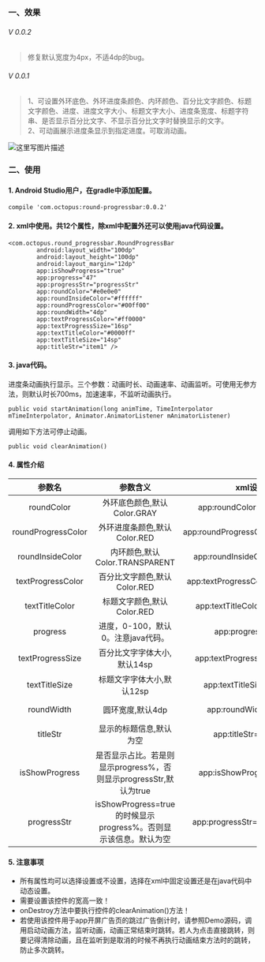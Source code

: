 ### 一、效果
###### V 0.0.2
> 修复默认宽度为4px，不适4dp的bug。
###### V 0.0.1
> 1、可设置外环底色、外环进度条颜色、内环颜色、百分比文字颜色、标题文字颜色、进度、进度文字大小、标题文字大小、进度条宽度、标题字符串、是否显示百分比文字、不显示百分比文字时替换显示的文字。<br>
> 2、可动画展示进度条显示到指定进度。可取消动画。

![这里写图片描述](http://img.blog.csdn.net/20170412155525662?watermark/2/text/aHR0cDovL2Jsb2cuY3Nkbi5uZXQveGlhb3l1Xzkz/font/5a6L5L2T/fontsize/400/fill/I0JBQkFCMA==/dissolve/70/gravity/SouthEast)
### 二、使用

#### 1. Android Studio用户，在gradle中添加配置。

```
compile 'com.octopus:round-progressbar:0.0.2'
```

#### 2. xml中使用。共12个属性，除xml中配置外还可以使用java代码设置。
```
<com.octopus.round_progressbar.RoundProgressBar
	    android:layout_width="100dp"
	    android:layout_height="100dp"
	    android:layout_margin="12dp"
	    app:isShowProgress="true"
	    app:progress="47"
	    app:progressStr="progressStr"
	    app:roundColor="#e0e0e0"
	    app:roundInsideColor="#ffffff"
	    app:roundProgressColor="#00ff00"
	    app:roundWidth="4dp"
	    app:textProgressColor="#ff0000"
	    app:textProgressSize="16sp"
	    app:textTitleColor="#0000ff"
	    app:textTitleSize="14sp"
	    app:titleStr="item1" />
```
#### 3. java代码。
进度条动画执行显示。三个参数：动画时长、动画速率、动画监听。可使用无参方法，则默认时长700ms，加速速率，不监听动画执行。
```
public void startAnimation(long animTime, TimeInterpolator mTimeInterpolator, Animator.AnimatorListener mAnimatorListener)
```
调用如下方法可停止动画。
```
public void clearAnimation()
```
#### 4. 属性介绍
|参数名|参数含义| xml设置|java设置|
|:-------------:|:-------------:|:-------------:|:-------------:|
| roundColor | 外环底色颜色,默认Color.GRAY | app:roundColor="#e0e0e0" | setRoundColor(int roundColor) |
| roundProgressColor | 外环进度条颜色,默认Color.RED | app:roundProgressColor="#00ff00" | setRoundProgressColor(int roundProgressColor) |
| roundInsideColor| 内环颜色,默认Color.TRANSPARENT | app:roundInsideColor="#ffffff" | setRoundInsideColor(int roundInsideColor) |
| textProgressColor| 百分比文字颜色,默认Color.RED| app:textProgressColor="#ff0000" | setTextProgressColor(int textProgressColor) |
| textTitleColor| 标题文字颜色,默认Color.RED | app:textTitleColor="#0000ff" | setTextTitleColor(int textTitleColor) |
| progress| 进度，0-100，默认0。注意java代码。 | app:progress="47" | resetProgress(float progress) |
| textProgressSize| 百分比文字字体大小,默认14sp | app:textProgressSize="16sp" | setTextProgressSize(float textProgressSize) |
| textTitleSize | 标题文字字体大小,默认12sp | app:textTitleSize="14sp" | setTextTitleSize(float textTitleSize) |
| roundWidth| 圆环宽度,默认4dp | app:roundWidth="4dp" | setRoundWidth(float roundWidth) |
| titleStr| 显示的标题信息,默认为空 | app:titleStr="item1" | setTitleStr(String titleStr) |
| isShowProgress| 是否显示占比。若是则显示progress%，否则显示progressStr,默认为true | app:isShowProgress="true" | setShowProgress(boolean isShowProgress) |
| progressStr| isShowProgress=true的时候显示progress%。否则显示该信息。默认为空 | app:progressStr="progressStr" | setProgressStr(String progressStr) |
#### 5. 注意事项
- 所有属性均可以选择设置或不设置，选择在xml中固定设置还是在java代码中动态设置。
- 需要设置该控件的宽高一致！
- onDestroy方法中要执行控件的clearAnimation()方法！
- 若使用该控件用于app开屏广告页的跳过广告倒计时，请参照Demo源码，调用启动动画方法，监听动画，动画正常结束时跳转。若人为点击直接跳转，则要记得清除动画，且在监听到是取消的时候不再执行动画结束方法时的跳转，防止多次跳转。

